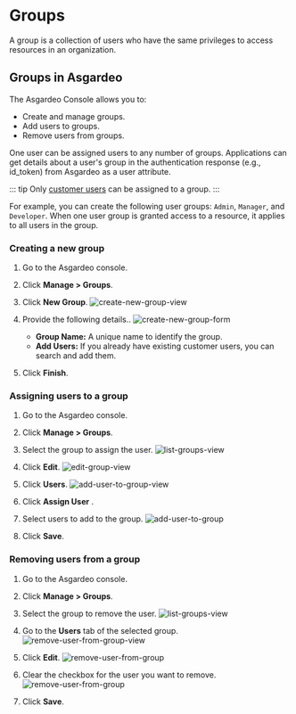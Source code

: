 # Groups

A group is a collection of users who have the same privileges to access resources in an organization. 

## Groups in Asgardeo

The Asgardeo Console allows you to:
- Create and manage groups.
- Add users to groups.
- Remove users from groups. 
    
One user can be assigned users to any number of groups. Applications can get details about a user's group in 
the authentication response (e.g., id_token) from Asgardeo as a user attribute.                                                          

::: tip
Only [customer users](../#customer) can be assigned to a group.
:::

For example, you can create the following user groups: `Admin`, `Manager`, and `Developer`. When one user group is granted access to a resource, it applies to all users in the group.

### Creating a new group

1. Go to the Asgardeo console.

2. Click **Manage > Groups**.

3. Click **New Group**.
    <img :src="$withBase('/assets/img/guides/groups/create-new-group-view.png')" alt="create-new-group-view">

4. Provide the following details..
    <img :src="$withBase('/assets/img/guides/groups/create-new-group-form.png')" alt="create-new-group-form">
    
    - **Group Name:** A unique name to identify the group.   
    - **Add Users:** If you already have existing customer users, you can search and add them.

5. Click **Finish**.

### Assigning users to a group

1. Go to the Asgardeo console.

2. Click **Manage > Groups**.

3. Select the group to assign the user.
    <img :src="$withBase('/assets/img/guides/groups/groups-list-view.png')" alt="list-groups-view">

4. Click **Edit**.
    <img :src="$withBase('/assets/img/guides/groups/edit-group-view.png')" alt="edit-group-view">

5. Click **Users**.
    <img :src="$withBase('/assets/img/guides/groups/add-user-to-group-view.png')" alt="add-user-to-group-view">

6. Click **Assign User** .

7. Select users to add to the group.
    <img :src="$withBase('/assets/img/guides/groups/assign-user-to-group.png')" alt="add-user-to-group">

8. Click **Save**.

### Removing users from a group

1. Go to the Asgardeo console.

2. Click **Manage > Groups**.

3. Select the group to remove the user.
    <img :src="$withBase('/assets/img/guides/groups/groups-list-view.png')" alt="list-groups-view">

4. Go to the **Users** tab of the selected group.
    <img :src="$withBase('/assets/img/guides/groups/remove-user-from-group-view.png')" alt="remove-user-from-group-view">

5. Click **Edit**.
    <img :src="$withBase('/assets/img/guides/groups/remove-user-from-group-early-view.png')" alt="remove-user-from-group">

6. Clear the checkbox for the user you want to remove.
    <img :src="$withBase('/assets/img/guides/groups/remove-user-from-group.png')" alt="remove-user-from-group">

7. Click **Save**.
